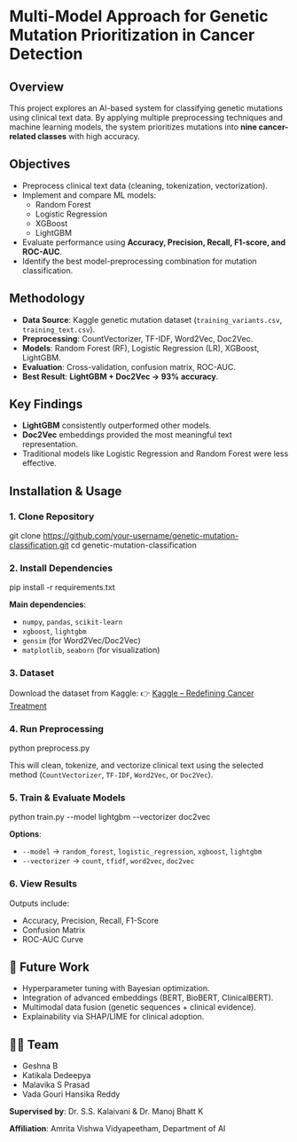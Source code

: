 # Multi-Model Approach for Genetic Mutation Prioritization in Cancer Detection  

## Overview  
This project explores an AI-based system for classifying genetic mutations using clinical text data. By applying multiple preprocessing techniques and machine learning models, the system prioritizes mutations into **nine cancer-related classes** with high accuracy.  



## Objectives  
- Preprocess clinical text data (cleaning, tokenization, vectorization).  
- Implement and compare ML models:  
  - Random Forest  
  - Logistic Regression  
  - XGBoost  
  - LightGBM  
- Evaluate performance using **Accuracy, Precision, Recall, F1-score, and ROC-AUC**.  
- Identify the best model-preprocessing combination for mutation classification.  



## Methodology  
- **Data Source**: Kaggle genetic mutation dataset (`training_variants.csv`, `training_text.csv`).  
- **Preprocessing**: CountVectorizer, TF-IDF, Word2Vec, Doc2Vec.  
- **Models**: Random Forest (RF), Logistic Regression (LR), XGBoost, LightGBM.  
- **Evaluation**: Cross-validation, confusion matrix, ROC-AUC.  
- **Best Result**: **LightGBM + Doc2Vec → 93% accuracy**.  



## Key Findings  
- **LightGBM** consistently outperformed other models.  
- **Doc2Vec** embeddings provided the most meaningful text representation.  
- Traditional models like Logistic Regression and Random Forest were less effective.  



## Installation & Usage  

### 1. Clone Repository  

git clone https://github.com/your-username/genetic-mutation-classification.git
cd genetic-mutation-classification


### 2. Install Dependencies


pip install -r requirements.txt


**Main dependencies**:

* `numpy`, `pandas`, `scikit-learn`
* `xgboost`, `lightgbm`
* `gensim` (for Word2Vec/Doc2Vec)
* `matplotlib`, `seaborn` (for visualization)

### 3. Dataset

Download the dataset from Kaggle:
👉 [Kaggle – Redefining Cancer Treatment](https://www.kaggle.com/c/msk-redefining-cancer-treatment/data)

### 4. Run Preprocessing


python preprocess.py


This will clean, tokenize, and vectorize clinical text using the selected method (`CountVectorizer`, `TF-IDF`, `Word2Vec`, or `Doc2Vec`).

### 5. Train & Evaluate Models


python train.py --model lightgbm --vectorizer doc2vec


**Options**:

* `--model` → `random_forest`, `logistic_regression`, `xgboost`, `lightgbm`
* `--vectorizer` → `count`, `tfidf`, `word2vec`, `doc2vec`

### 6. View Results

Outputs include:

* Accuracy, Precision, Recall, F1-Score
* Confusion Matrix
* ROC-AUC Curve



## 🚀 Future Work

* Hyperparameter tuning with Bayesian optimization.
* Integration of advanced embeddings (BERT, BioBERT, ClinicalBERT).
* Multimodal data fusion (genetic sequences + clinical evidence).
* Explainability via SHAP/LIME for clinical adoption.



## 👩‍💻 Team
* Geshna B
*  Katikala Dedeepya
* Malavika S Prasad
* Vada Gouri Hansika Reddy



**Supervised by**: Dr. S.S. Kalaivani & Dr. Manoj Bhatt K

**Affiliation**: Amrita Vishwa Vidyapeetham, Department of AI
